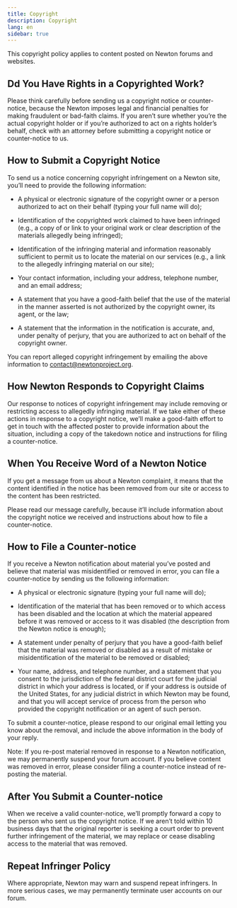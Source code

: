 ```yaml
---
title: Copyright
description: Copyright
lang: en
sidebar: true
---
```


This copyright policy applies to content posted on Newton forums and websites.

## Dd You Have Rights in a Copyrighted Work?

Please think carefully before sending us a copyright notice or counter-notice, because the Newton imposes legal and financial penalties for making fraudulent or bad-faith claims. If you aren’t sure whether you’re the actual copyright holder or if you’re authorized to act on a rights holder’s behalf, check with an attorney before submitting a copyright notice or counter-notice to us.

## How to Submit a Copyright Notice

To send us a notice concerning copyright infringement on a Newton site, you’ll need to provide the following information:

- A physical or electronic signature of the copyright owner or a person authorized to act on their behalf (typing your full name will do);

- Identification of the copyrighted work claimed to have been infringed (e.g., a copy of or link to your original work or clear description of the materials allegedly being infringed);

- Identification of the infringing material and information reasonably sufficient to permit us to locate the material on our services (e.g., a link to the allegedly infringing material on our site);

- Your contact information, including your address, telephone number, and an email address;

- A statement that you have a good-faith belief that the use of the material in the manner asserted is not authorized by the copyright owner, its agent, or the law;

- A statement that the information in the notification is accurate, and, under penalty of perjury, that you are authorized to act on behalf of the copyright owner.

You can report alleged copyright infringement by emailing the above information to contact@newtonproject.org.

## How Newton Responds to Copyright Claims

Our response to notices of copyright infringement may include removing or restricting access to allegedly infringing material. If we take either of these actions in response to a copyright notice, we’ll make a good-faith effort to get in touch with the affected poster to provide information about the situation, including a copy of the takedown notice and instructions for filing a counter-notice.

## When You Receive Word of a Newton Notice

If you get a message from us about a Newton complaint, it means that the content identified in the notice has been removed from our site or access to the content has been restricted.

Please read our message carefully, because it’ll include information about the copyright notice we received and instructions about how to file a counter-notice.

## How to File a Counter-notice

If you receive a Newton notification about material you’ve posted and believe that material was misidentified or removed in error, you can file a counter-notice by sending us the following information:

- A physical or electronic signature (typing your full name will do);

- Identification of the material that has been removed or to which access has been disabled and the location at which the material appeared before it was removed or access to it was disabled (the description from the Newton notice is enough);

- A statement under penalty of perjury that you have a good-faith belief that the material was removed or disabled as a result of mistake or misidentification of the material to be removed or disabled;

- Your name, address, and telephone number, and a statement that you consent to the jurisdiction of the federal district court for the judicial district in which your address is located, or if your address is outside of the United States, for any judicial district in which Newton may be found, and that you will accept service of process from the person who provided the copyright notification or an agent of such person.

To submit a counter-notice, please respond to our original email letting you know about the removal, and include the above information in the body of your reply.

Note: If you re-post material removed in response to a Newton notification, we may permanently suspend your forum account. If you believe content was removed in error, please consider filing a counter-notice instead of re-posting the material.

## After You Submit a Counter-notice

When we receive a valid counter-notice, we’ll promptly forward a copy to the person who sent us the copyright notice. If we aren’t told within 10 business days that the original reporter is seeking a court order to prevent further infringement of the material, we may replace or cease disabling access to the material that was removed.

## Repeat Infringer Policy

Where appropriate, Newton may warn and suspend repeat infringers. In more serious cases, we may permanently terminate user accounts on our forum.

